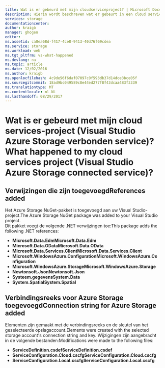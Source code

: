 ```yaml
---
title: Wat is er gebeurd met mijn cloudserviceproject? | Microsoft Docs
description: Hierin wordt beschreven wat er gebeurt in een cloud services-project nadat verbinding te maken met een Azure storage-account met Visual Studio services verbonden
services: storage
documentationcenter: 
author: kraigb
manager: ghogen
editor: 
ms.assetid: ca0ea68d-f417-4ce8-9413-40d76f69cdea
ms.service: storage
ms.workload: web
ms.tgt_pltfrm: vs-what-happened
ms.devlang: na
ms.topic: article
ms.date: 12/02/2016
ms.author: kraigb
ms.openlocfilehash: 4c9de56f6daf07097c0f593db37d14dce3bce05f
ms.sourcegitcommit: 18ad9bc049589c8e44ed277f8f43dcaa483f3339
ms.translationtype: MT
ms.contentlocale: nl-NL
ms.lasthandoff: 08/29/2017
---
```

# <a name="what-happened-to-my-cloud-services-project-visual-studio-azure-storage-connected-service"></a><span data-ttu-id="ae00d-104">Wat is er gebeurd met mijn cloud services-project (Visual Studio Azure Storage verbonden service)?</span><span class="sxs-lookup"><span data-stu-id="ae00d-104">What happened to my cloud services project (Visual Studio Azure Storage connected service)?</span></span>
## <a name="references-added"></a><span data-ttu-id="ae00d-105">Verwijzingen die zijn toegevoegd</span><span class="sxs-lookup"><span data-stu-id="ae00d-105">References added</span></span>
<span data-ttu-id="ae00d-106">Het Azure Storage NuGet-pakket is toegevoegd aan uw Visual Studio-project.</span><span class="sxs-lookup"><span data-stu-id="ae00d-106">The Azure Storage NuGet package was added to your Visual Studio project.</span></span>  
<span data-ttu-id="ae00d-107">Dit pakket voegt de volgende .NET verwijzingen toe:</span><span class="sxs-lookup"><span data-stu-id="ae00d-107">This package adds the following .NET references:</span></span>

* <span data-ttu-id="ae00d-108">**Microsoft.Data.Edm**</span><span class="sxs-lookup"><span data-stu-id="ae00d-108">**Microsoft.Data.Edm**</span></span>
* <span data-ttu-id="ae00d-109">**Microsoft.Data.OData**</span><span class="sxs-lookup"><span data-stu-id="ae00d-109">**Microsoft.Data.OData**</span></span>
* <span data-ttu-id="ae00d-110">**Microsoft.Data.Services.Client**</span><span class="sxs-lookup"><span data-stu-id="ae00d-110">**Microsoft.Data.Services.Client**</span></span>
* <span data-ttu-id="ae00d-111">**Microsoft.WindowsAzure.Configuration**</span><span class="sxs-lookup"><span data-stu-id="ae00d-111">**Microsoft.WindowsAzure.Configuration**</span></span>
* <span data-ttu-id="ae00d-112">**Microsoft.WindowsAzure.Storage**</span><span class="sxs-lookup"><span data-stu-id="ae00d-112">**Microsoft.WindowsAzure.Storage**</span></span>
* <span data-ttu-id="ae00d-113">**Newtonsoft.Json**</span><span class="sxs-lookup"><span data-stu-id="ae00d-113">**Newtonsoft.Json**</span></span>
* <span data-ttu-id="ae00d-114">**Systeem.gegevens**</span><span class="sxs-lookup"><span data-stu-id="ae00d-114">**System.Data**</span></span>
* <span data-ttu-id="ae00d-115">**System.Spatial**</span><span class="sxs-lookup"><span data-stu-id="ae00d-115">**System.Spatial**</span></span>

## <a name="connection-string-for-azure-storage-added"></a><span data-ttu-id="ae00d-116">Verbindingsreeks voor Azure Storage toegevoegd</span><span class="sxs-lookup"><span data-stu-id="ae00d-116">Connection string for Azure Storage added</span></span>
<span data-ttu-id="ae00d-117">Elementen zijn gemaakt met de verbindingsreeks en de sleutel van het geselecteerde opslagaccount.</span><span class="sxs-lookup"><span data-stu-id="ae00d-117">Elements were created with the selected storage account's connection string and key.</span></span> <span data-ttu-id="ae00d-118">Wijzigingen zijn aangebracht in de volgende bestanden:</span><span class="sxs-lookup"><span data-stu-id="ae00d-118">Modifications were made to the following files:</span></span>

* <span data-ttu-id="ae00d-119">**ServiceDefinition.csdef**</span><span class="sxs-lookup"><span data-stu-id="ae00d-119">**ServiceDefinition.csdef**</span></span>
* <span data-ttu-id="ae00d-120">**ServiceConfiguration.Cloud.cscfg**</span><span class="sxs-lookup"><span data-stu-id="ae00d-120">**ServiceConfiguration.Cloud.cscfg**</span></span>
* <span data-ttu-id="ae00d-121">**ServiceConfiguration.Local.cscfg**</span><span class="sxs-lookup"><span data-stu-id="ae00d-121">**ServiceConfiguration.Local.cscfg**</span></span>

